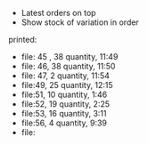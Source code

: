 - Latest orders on top
- Show stock of variation in order


printed:
- file: 45 , 38 quantity, 11:49
- file: 46, 38 quantity, 11:50
- file: 47, 2 quantity, 11:54
- file:49, 25 quantity, 12:15
- file:51, 10 quantity, 1:46
- file:52, 19 quantity, 2:25
- file:53, 16 quantity, 3:11
- file:56, 4 quantity, 9:39
- file: